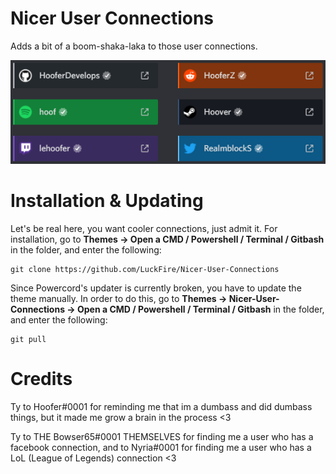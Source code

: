 # Nicer User Connections
Adds a bit of a boom-shaka-laka to those user connections.

![Preview](./Previews/NicerConnections.png)

# Installation & Updating
Let's be real here, you want cooler connections, just admit it. For installation, go to **Themes -> Open a CMD / Powershell / Terminal / Gitbash** in the folder, and enter the following:
```
git clone https://github.com/LuckFire/Nicer-User-Connections
```

Since Powercord's updater is currently broken, you have to update the theme manually. In order to do this, go to **Themes -> Nicer-User-Connections -> Open a CMD / Powershell / Terminal / Gitbash** in the folder, and enter the following:
```
git pull
```

# Credits
Ty to Hoofer#0001 for reminding me that im a dumbass and did dumbass things, but it made me grow a brain in the process <3

Ty to THE Bowser65#0001 THEMSELVES for finding me a user who has a facebook connection, and to Nyria#0001 for finding me a user who has a LoL (League of Legends) connection <3
